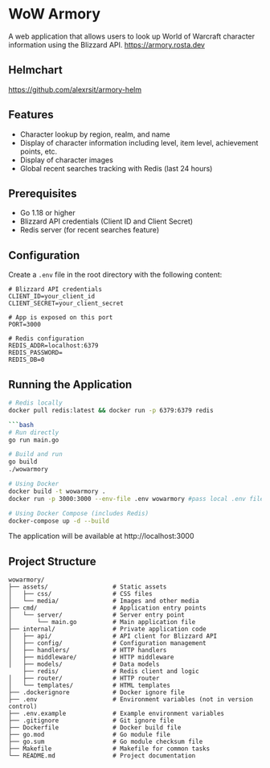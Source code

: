 # WoW Armory

A web application that allows users to look up World of Warcraft character information using the Blizzard API.
https://armory.rosta.dev

## Helmchart

https://github.com/alexrsit/armory-helm

## Features

- Character lookup by region, realm, and name
- Display of character information including level, item level, achievement points, etc.
- Display of character images
- Global recent searches tracking with Redis (last 24 hours)

## Prerequisites

- Go 1.18 or higher
- Blizzard API credentials (Client ID and Client Secret)
- Redis server (for recent searches feature)

## Configuration

Create a `.env` file in the root directory with the following content:

```
# Blizzard API credentials
CLIENT_ID=your_client_id
CLIENT_SECRET=your_client_secret

# App is exposed on this port
PORT=3000

# Redis configuration
REDIS_ADDR=localhost:6379
REDIS_PASSWORD=
REDIS_DB=0
```

## Running the Application

```bash
# Redis locally
docker pull redis:latest && docker run -p 6379:6379 redis

```bash
# Run directly
go run main.go

# Build and run
go build
./wowarmory

# Using Docker
docker build -t wowarmory .
docker run -p 3000:3000 --env-file .env wowarmory #pass local .env file

# Using Docker Compose (includes Redis)
docker-compose up -d --build
```

The application will be available at http://localhost:3000

## Project Structure

```
wowarmory/
├── assets/                  # Static assets
│   ├── css/                 # CSS files
│   └── media/               # Images and other media
├── cmd/                     # Application entry points
│   └── server/              # Server entry point
│       └── main.go          # Main application file
├── internal/                # Private application code
│   ├── api/                 # API client for Blizzard API
│   ├── config/              # Configuration management
│   ├── handlers/            # HTTP handlers
│   ├── middleware/          # HTTP middleware
│   ├── models/              # Data models
    ├── redis/               # Redis client and logic
│   ├── router/              # HTTP router
│   └── templates/           # HTML templates
├── .dockerignore            # Docker ignore file
├── .env                     # Environment variables (not in version control)
├── .env.example             # Example environment variables
├── .gitignore               # Git ignore file
├── Dockerfile               # Docker build file
├── go.mod                   # Go module file
├── go.sum                   # Go module checksum file
├── Makefile                 # Makefile for common tasks
└── README.md                # Project documentation
```

